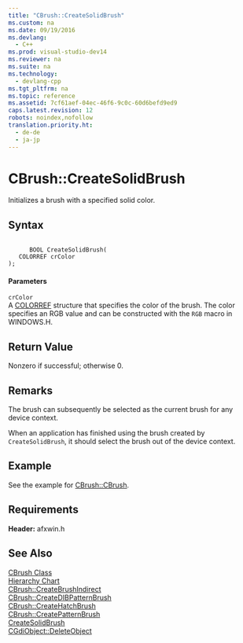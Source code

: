 ```yaml
---
title: "CBrush::CreateSolidBrush"
ms.custom: na
ms.date: 09/19/2016
ms.devlang: 
  - C++
ms.prod: visual-studio-dev14
ms.reviewer: na
ms.suite: na
ms.technology: 
  - devlang-cpp
ms.tgt_pltfrm: na
ms.topic: reference
ms.assetid: 7cf61aef-04ec-46f6-9c0c-60d6befd9ed9
caps.latest.revision: 12
robots: noindex,nofollow
translation.priority.ht: 
  - de-de
  - ja-jp
---
```

# CBrush::CreateSolidBrush
Initializes a brush with a specified solid color.  
  
## Syntax  
  
```  
  
      BOOL CreateSolidBrush(  
   COLORREF crColor   
);  
```  
  
#### Parameters  
 `crColor`  
 A [COLORREF](http://msdn.microsoft.com/library/windows/desktop/dd183449) structure that specifies the color of the brush. The color specifies an RGB value and can be constructed with the `RGB` macro in WINDOWS.H.  
  
## Return Value  
 Nonzero if successful; otherwise 0.  
  
## Remarks  
 The brush can subsequently be selected as the current brush for any device context.  
  
 When an application has finished using the brush created by `CreateSolidBrush`, it should select the brush out of the device context.  
  
## Example  
 See the example for [CBrush::CBrush](../vs140/CBrush--CBrush.md).  
  
## Requirements  
 **Header:** afxwin.h  
  
## See Also  
 [CBrush Class](../vs140/CBrush-Class.md)   
 [Hierarchy Chart](../vs140/Hierarchy-Chart.md)   
 [CBrush::CreateBrushIndirect](../vs140/CBrush--CreateBrushIndirect.md)   
 [CBrush::CreateDIBPatternBrush](../vs140/CBrush--CreateDIBPatternBrush.md)   
 [CBrush::CreateHatchBrush](../vs140/CBrush--CreateHatchBrush.md)   
 [CBrush::CreatePatternBrush](../vs140/CBrush--CreatePatternBrush.md)   
 [CreateSolidBrush](http://msdn.microsoft.com/library/windows/desktop/dd183518)   
 [CGdiObject::DeleteObject](../vs140/CGdiObject--DeleteObject.md)